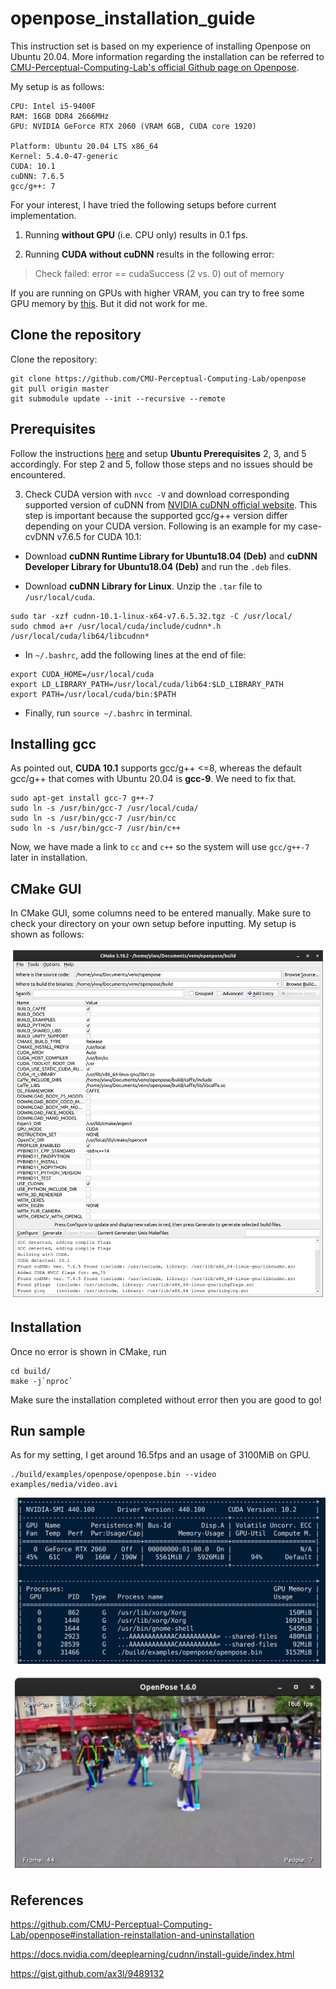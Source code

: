 # openpose_installation_guide

This instruction set is based on my experience of installing Openpose on Ubuntu 20.04. More information regarding the installation can be referred to [CMU-Perceptual-Computing-Lab's official Github page on Openpose](https://github.com/CMU-Perceptual-Computing-Lab/openpose/blob/master/doc/installation.md#windows-portable-demo).

My setup is as follows:

```
CPU: Intel i5-9400F
RAM: 16GB DDR4 2666MHz
GPU: NVIDIA GeForce RTX 2060 (VRAM 6GB, CUDA core 1920)

Platform: Ubuntu 20.04 LTS x86_64
Kernel: 5.4.0-47-generic
CUDA: 10.1
cuDNN: 7.6.5
gcc/g++: 7
```

For your interest, I have tried the following setups before current implementation.

1. Running **without GPU** (i.e. CPU only) results in 0.1 fps.

2. Running **CUDA without cuDNN** results in the following error:

> Check failed: error == cudaSuccess (2 vs. 0) out of memory

If you are running on GPUs with higher VRAM, you can try to free some GPU memory by [this](https://stackoverflow.com/questions/40090892/check-failed-error-cudasuccess-2-vs-0-out-of-memory). But it did not work for me.

## Clone the repository

Clone the repository:

```
git clone https://github.com/CMU-Perceptual-Computing-Lab/openpose
git pull origin master
git submodule update --init --recursive --remote
``` 

## Prerequisites

Follow the instructions [here](https://github.com/CMU-Perceptual-Computing-Lab/openpose/blob/master/doc/prerequisites.md) and setup **Ubuntu Prerequisites** 2, 3, and 5 accordingly. For step 2 and 5, follow those steps and no issues should be encountered.

3. Check CUDA version with `nvcc -V` and download corresponding supported version of cuDNN from [NVIDIA cuDNN official website](https://developer.nvidia.com/cudnn). 
This step is important because the supported gcc/g++ version differ depending on your CUDA version.
Following is an example for my case- cvDNN v7.6.5 for CUDA 10.1:

- Download **cuDNN Runtime Library for Ubuntu18.04 (Deb)** and **cuDNN Developer Library for Ubuntu18.04 (Deb)** and run the `.deb` files.

- Download **cuDNN Library for Linux**. Unzip the `.tar` file to `/usr/local/cuda`.

```
sudo tar -xzf cudnn-10.1-linux-x64-v7.6.5.32.tgz -C /usr/local/
sudo chmod a+r /usr/local/cuda/include/cudnn*.h /usr/local/cuda/lib64/libcudnn*
```

- In `~/.bashrc`, add the following lines at the end of file:
```
export CUDA_HOME=/usr/local/cuda
export LD_LIBRARY_PATH=/usr/local/cuda/lib64:$LD_LIBRARY_PATH
export PATH=/usr/local/cuda/bin:$PATH
```
- Finally, run `source ~/.bashrc` in terminal.


## Installing gcc
As pointed out, **CUDA 10.1** supports gcc/g++ <=8, whereas the default gcc/g++ that comes with Ubuntu 20.04 is **gcc-9**. We need to fix that.

```
sudo apt-get install gcc-7 g++-7
sudo ln -s /usr/bin/gcc-7 /usr/local/cuda/
sudo ln -s /usr/bin/gcc-7 /usr/bin/cc
sudo ln -s /usr/bin/gcc-7 /usr/bin/c++
```
Now, we have made a link to `cc` and `c++` so the system will use `gcc/g++-7` later in installation.


## CMake GUI
In CMake GUI, some columns need to be entered manually. Make sure to check your directory on your own setup before inputting.
My setup is shown as follows:

<p align='center'>
  <img src="sample/CMake_sample.png">
</p>

## Installation
Once no error is shown in CMake, run
```
cd build/
make -j`nproc`
```
Make sure the installation completed without error then you are good to go!

## Run sample
As for my setting, I get around 16.5fps and an usage of 3100MiB on GPU.

```
./build/examples/openpose/openpose.bin --video examples/media/video.avi
```

<p align='center'>
  <img src="sample/smi.png">
</p>

<p align='center'>
  <img src="sample/example.png">
</p>

## References
https://github.com/CMU-Perceptual-Computing-Lab/openpose#installation-reinstallation-and-uninstallation

https://docs.nvidia.com/deeplearning/cudnn/install-guide/index.html

https://gist.github.com/ax3l/9489132